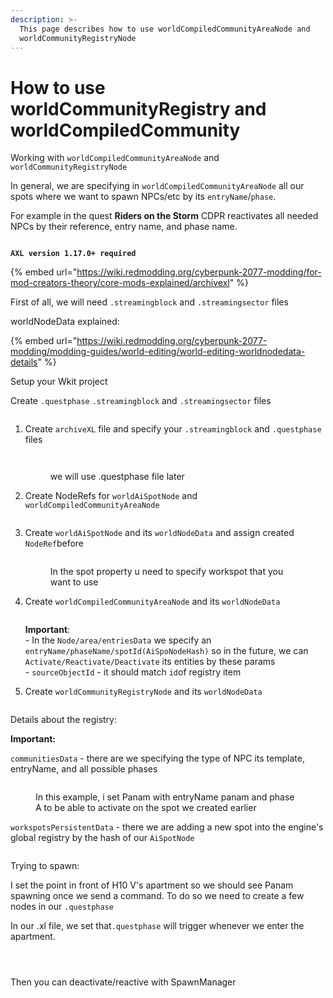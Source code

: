 ```yaml
---
description: >-
  This page describes how to use worldCompiledCommunityAreaNode and
  worldCommunityRegistryNode
---
```


# How to use worldCommunityRegistry and worldCompiledCommunity

Working with `worldCompiledCommunityAreaNode` and `worldCommunityRegistryNode`

In general, we are specifying in `worldCompiledCommunityAreaNode` all our spots where we want to spawn NPCs/etc by its `entryName`/`phase`.

For example in the quest **Riders on the Storm** CDPR reactivates all needed NPCs by their reference, entry name, and phase name.

<figure><img src="../../.gitbook/assets/image (7) (1).png" alt=""><figcaption></figcaption></figure>

**`AXL version 1.17.0+ required`**

{% embed url="https://wiki.redmodding.org/cyberpunk-2077-modding/for-mod-creators-theory/core-mods-explained/archivexl" %}

First of all, we will need `.streamingblock` and `.streamingsector` files

worldNodeData explained:

{% embed url="https://wiki.redmodding.org/cyberpunk-2077-modding/modding-guides/world-editing/world-editing-worldnodedata-details" %}

Setup your Wkit project

Create `.questphase` `.streamingblock` and `.streamingsector` files&#x20;

<figure><img src="../../.gitbook/assets/image (1) (1) (1).png" alt=""><figcaption></figcaption></figure>

1.  Create `archiveXL` file and specify your `.streamingblock` and `.questphase` files&#x20;

    <figure><img src="../../.gitbook/assets/image (4) (1).png" alt=""><figcaption></figcaption></figure>

    <figure><img src="../../.gitbook/assets/image (6) (1).png" alt=""><figcaption><p>we will use .questphase file later</p></figcaption></figure>


2.  Create NodeRefs for `worldAiSpotNode` and `worldCompiledCommunityAreaNode`&#x20;

    <figure><img src="../../.gitbook/assets/image (8) (1).png" alt=""><figcaption></figcaption></figure>


3.  Create `worldAiSpotNode` and its `worldNodeData` and assign created `NodeRef`before

    <figure><img src="../../.gitbook/assets/image (10) (1).png" alt=""><figcaption><p>In the spot property u need to specify workspot that you want to use</p></figcaption></figure>


4.  Create `worldCompiledCommunityAreaNode` and its `worldNodeData`&#x20;

    <figure><img src="../../.gitbook/assets/image (12) (1).png" alt=""><figcaption></figcaption></figure>

    **Important**:\
    \- In the `Node/area/entriesData` we specify an `entryName/phaseName/spotId(AiSpoNodeHash)` so in the future, we can `Activate/Reactivate/Deactivate` its entities by these params\
    \- `sourceObjectId` - it should match `id`of registry item
5.  Create `worldCommunityRegistryNode` and its `worldNodeData`&#x20;

    <figure><img src="../../.gitbook/assets/image (13) (1).png" alt=""><figcaption></figcaption></figure>



Details about the registry:

**Important:**

`communitiesData` - there are we specifying the type of NPC its template, entryName, and all possible phases&#x20;

<figure><img src="../../.gitbook/assets/image (14).png" alt=""><figcaption><p>In this example, i set Panam with entryName panam and phase A to be able to activate on the spot we created earlier</p></figcaption></figure>

`workspotsPersistentData` - there we are adding a new spot into the engine's global registry by the hash of our `AiSpotNode`

<figure><img src="../../.gitbook/assets/image (16).png" alt=""><figcaption></figcaption></figure>

Trying to spawn:

I set the point in front of H10 V's apartment so we should see Panam spawning once we send a command. To do so we need to create a few nodes in our `.questphase`

In our .xl file, we set that`.questphase` will trigger whenever we enter the apartment.

<figure><img src="../../.gitbook/assets/image (17).png" alt=""><figcaption></figcaption></figure>

<figure><img src="../../.gitbook/assets/image (18).png" alt=""><figcaption></figcaption></figure>

<figure><img src="../../.gitbook/assets/image (19).png" alt=""><figcaption></figcaption></figure>

Then you can deactivate/reactive with SpawnManager
